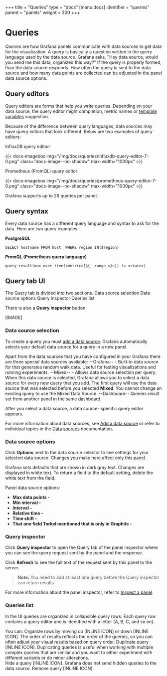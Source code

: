 +++
title = "Queries"
type = "docs"
[menu.docs]
identifier = "queries"
parent = "panels"
weight = 300
+++

# Queries

_Queries_ are how Grafana panels communicate with data sources to get data for the visualization. A query is basically a question written in the query language used by the data source. Grafana asks, "Hey data source, would you send me this data, organized this way?" If the query is properly formed, than the data source responds. How often the query is sent to the data source and how many data points are collected can be adjusted in the panel data source options.

## Query editors

Query editors are forms that help you write queries. Depending on your data source, the query editor might completion, metric names or [template variables](link) suggestion.

Because of the difference between query languages, data sources may have query editors that look different. Below are two examples of query editors:

InfluxDB query editor:

{{< docs-imagebox img="/img/docs/queries/influxdb-query-editor-7-0.png" class="docs-image--no-shadow" max-width="1000px" >}}

Prometheus (PromQL) query editor:

{{< docs-imagebox img="/img/docs/queries/prometheus-query-editor-7-0.png" class="docs-image--no-shadow" max-width="1000px" >}}

Grafana supports up to 26 queries per panel.

## Query syntax

Every data source has a different query language and syntax to ask for the data. Here are two query examples:

**PostgreSQL**

```
SELECT hostname FROM host  WHERE region IN($region)
```

**PromQL (Prometheus query language)**

```
query_result(max_over_time(<metric>[${__range_s}s]) != <state>)
```

## Query tab UI
The Query tab is divided into two sections.
Data source selection 
Data source options
Query inspector
Queries list

There is also a **Query inspector** button.

[IMAGE]
### Data source selection

To create a query you must [add a data source](LINK). Grafana automatically selects your default data source for a query in a new panel.

Apart from the data sources that you have configured in your Grafana there are three special data sources available:
--Grafana-- - Built-in data source for that generates random walk data. Useful for testing visualizations and running experiments.
--Mixed-- - Allows data source selection per query. When this data source is selected, Grafana allows you to select a data source for every new query that you add.
The first query will use the data source that was selected before you selected **Mixed**.
You cannot change an existing query to use the Mixed Data Source.
--Dashboard-- Queries result set from another panel in the same dashboard.

After you select a data source, a data source- specific query editor appears. 

For more information about data sources, see [Add a data source](LINK) or refer to individual topics in the [Data sources](LINK) documentation.

### Data source options

Click **Options** next to the data source selector to see settings for your selected data source. Changes you make here affect only this panel. 

Grafana sets defaults that are shown in dark gray text. Changes are displayed in white text. To return a field to the default setting, delete the white text from the field.

Panel data source options:

* **Max data points -**
* **Min interval -** 
* **Interval -** 
* **Relative time -**
* **Time shift -**
* **That one field Torkel mentioned that is only in Graphite -**

### Query inspector
Click **Query inspector** to open the Query tab of the panel inspector where you can see the query request sent by the panel and the response. 

Click **Refresh** to see the full text of the request sent by this panel to the server.

> **Note:** You need to add at least one query before the Query inspector can return results.

For more information about the panel inspector, refer to [Inspect a panel](LINK).


### Queries list
In the UI queries are organized in collapsible query rows. Each query row contains a query editor and is identified with a letter (A, B, C, and so on). 

You can:
Organize rows by moving up [INLINE ICON] or down [INLINE ICON]. 
The order of results reflects the order of the queries, so you can often adjust your visual results based on query order.
Duplicate query [INLINE ICON]. 
Duplicating queries is useful when working with multiple complex queries that are similar and you want to either experiment with different variants or do minor alterations.  
Hide a query [INLINE ICON]. 
Grafana does not send hidden queries to the data source.
Remove query [INLINE ICON]

